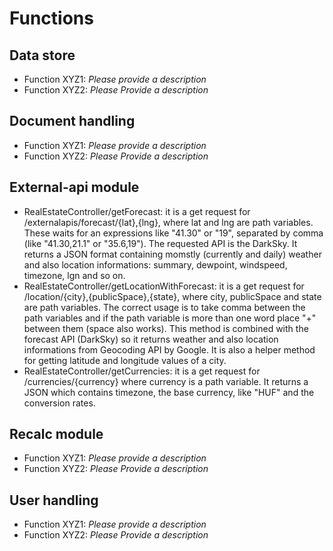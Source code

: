 # Functions

## Data store
- Function XYZ1: _Please provide a description_
- Function XYZ2: _Please Provide a description_


## Document handling
- Function XYZ1: _Please provide a description_
- Function XYZ2: _Please Provide a description_


## External-api module
- RealEstateController/getForecast: it is a get request for /externalapis/forecast/{lat},{lng}, where lat and lng are path variables. These waits for an expressions like "41.30" or "19", separated by comma (like "41.30,21.1" or "35.6,19"). The requested API is the DarkSky. It returns a JSON format containing momstly (currently and daily) weather and also location informations: summary, dewpoint, windspeed, timezone, lgn and so on. 
- RealEstateController/getLocationWithForecast: it is a get request for /location/{city},{publicSpace},{state}, where city, publicSpace and state are path variables. The correct usage is to take comma between the path variables and if the path variable is more than one word place "+" between them (space also works). This method is combined with the forecast API (DarkSky) so it returns weather and also location informations from Geocoding API by Google. It is also a helper method for getting latitude and longitude values of a city.
- RealEstateController/getCurrencies: it is a get request for /currencies/{currency} where currency is a path variable. It returns a JSON which contains timezone, the base currency, like "HUF" and the conversion rates.


## Recalc module
- Function XYZ1: _Please provide a description_
- Function XYZ2: _Please Provide a description_


## User handling
- Function XYZ1: _Please provide a description_
- Function XYZ2: _Please Provide a description_



